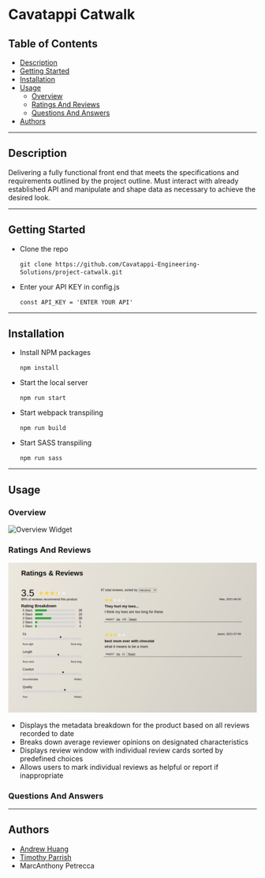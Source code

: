# Cavatappi Catwalk

## Table of Contents

- [Description](#description)
- [Getting Started](#getting-started)
- [Installation](#installation)
- [Usage](#usage)
  - [Overview](#overview)
  - [Ratings And Reviews](#ratings-and-reviews)
  - [Questions And Answers](#questions-and-answers)
- [Authors](#authors)

---

## Description

Delivering a fully functional front end that meets the specifications and requirements outlined by the project outline. Must interact with already established API and manipulate and shape data as necessary to achieve the desired look.

---

## Getting Started

- Clone the repo
  ```
  git clone https://github.com/Cavatappi-Engineering-Solutions/project-catwalk.git
  ```
- Enter your API KEY in config.js
  ```
  const API_KEY = 'ENTER YOUR API'
  ```

---

## Installation

- Install NPM packages
  ```
  npm install
  ```
- Start the local server
  ```
  npm run start
  ```
- Start webpack transpiling
  ```
  npm run build
  ```
- Start SASS transpiling
  ```
  npm run sass
  ```

---

## Usage

### Overview

![Overview Widget](client/src/assets/overview/project_catwalk.gif)

### Ratings And Reviews

![Reviews Widget](client/src/assets/reviews/reviewsSnapshot.png)

- Displays the metadata breakdown for the product based on all reviews recorded to date
- Breaks down average reviewer opinions on designated characteristics
- Displays review window with individual review cards sorted by predefined choices
- Allows users to mark individual reviews as helpful or report if inappropriate

### Questions And Answers

---

## Authors

- [Andrew Huang](https://github.com/AndrewHuang123)
- [Timothy Parrish](https://github.com/timapar)
- MarcAnthony Petrecca
